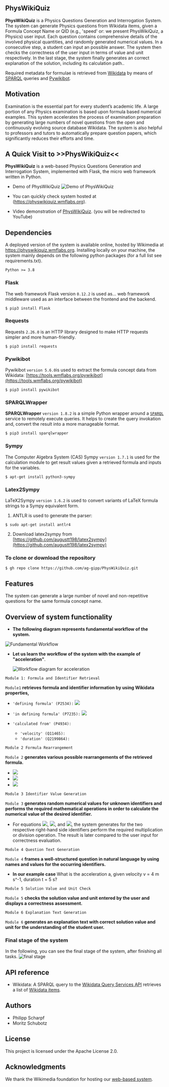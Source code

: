 ## **PhysWikiQuiz** 

**PhysWikiQuiz** is a Physics Questions Generation and Interrogation System. The system can generate Physics questions from Wikidata items, given a Formula Concept Name or QID (e.g., 'speed' or: we present PhysWikiQuiz, a Physics) user input. Each question contains comprehensive details of the involved physical quantities, and randomly generated numerical values. In a consecutive step, a student can input an possible answer. The system then checks the correctness of the user input in terms of value and unit respectively. In the last stage, the system finally generates an correct explanation of the solution, including its calculation path.. 

Required metadata for formulae is retrieved from [Wikidata](https://wikidata.org) by means of [SPARQL](https://www.w3.org/TR/rdf-sparql-query/) queries and [Pywikibot](https://www.mediawiki.org/wiki/Manual:Pywikibot).

## **Motivation** 

Examination is the essential part for every student’s academic life. A large portion of any Physics examination is based upon formula based numerical examples. This system accelerates the process of examination preparation by generating large numbers of novel questions from the open and continuously evolving source database Wikidata. The system is also helpful to professors and tutors to automatically prepare question papers, which significantly reduces their efforts and time.

## **A Quick Visit to >>PhysWikiQuiz<<** 

**PhysWikiQuiz** is a web-based Physics Questions Generation and Interrogation System, implemented with Flask, the micro web framework written in Python. 

* Demo of PhysWikiQuiz
![Demo of PhysWikiQuiz](PhysWikiQuiz_demo.gif)

* You can quickly check system hosted at (https://physwikiquiz.wmflabs.org).

* Video demonstration of [PhysWikiQuiz](https://youtu.be/NLX7x7JwZ_8). (you will be redirected to YouTube)

## Dependencies

A deployed version of the system is available online, hosted by Wikimedia at https://physwikiquiz.wmflabs.org. Installing locally on your machine, the system mainly depends on the following python packages (for a full list see requirements.txt).
```
Python >= 3.8
```
### Flask
The web framework Flask version `0.12.2` is used as... web framework middleware used as an interface between the frontend and the backend.
```
$ pip3 install Flask
```
### Requests
Requests `2.26.0` is an HTTP library designed to make HTTP requests simpler and more human-friendly.
```
$ pip3 install requests
```
### Pywikibot
Pywikibot `version 5.6.0`is used to extract the formula concept data from Wikidata: [https://tools.wmflabs.org/pywikibot](https://tools.wmflabs.org/pywikibot)
```
$ pip3 install pywikibot
```
### SPARQLWrapper
**SPARQLWrapper** `version 1.8.2` is a simple Python wrapper around a [`SPARQL`](https://www.w3.org/TR/sparql11-overview) service to remotely execute queries. It helps to create the query invokation and, convert the result into a more manageable format.
```
$ pip3 install sparqlwrapper
```
### Sympy
The Computer Algebra System (CAS) Sympy `version 1.7.1` is used for the calculation module to get result values given a retrieved formula and inputs for the variables. 
```
$ apt-get install python3-sympy
```

### Latex2Sympy 
LaTeX2Sympy `version 1.6.2` is used to convert variants of LaTeX formula strings to a Sympy equivalent form.

1) ANTLR is used to generate the parser:
```
$ sudo apt-get install antlr4
```
2) Download latex2sympy from [https://github.com/augustt198/latex2sympy](https://github.com/augustt198/latex2sympy)

### **To clone or download the repository**
```
$ gh repo clone https://github.com/ag-gipp/PhysWikiQuiz.git
```

## Features

The system can generate a large number of novel and non-repetitive questions for the same formula concept name.

## Overview of system functionality

* **The following diagram represents fundamental workflow of the system.**

![Fundamental Workflow](fundamental_workflow.png)

* **Let us learn the workflow of the system with the example of "acceleration"**.

   ![Workflow diagram for acceleration](workflow_acceleration.png)

```
Module 1: Formula and Identifier Retrieval​
```
 `Module1` **retrieves formula and identifier information by using Wikidata properties,** 

 * `'defining formula' (P2534):` <img src="https://render.githubusercontent.com/render/math?math=a=\frac{dv}{dt}">
 * `'in defining formula' (P7235):` <img src="https://render.githubusercontent.com/render/math?math=a">
 * `'calculated from' (P4934)​:`
  
    * `'velocity' (Q11465):`
    * `'duration' (Q2199864):​`
```
Module 2 Formula Rearrangement
```
`Module 2` **generates various possible rearrangements of the retrieved formula.** 

 * <img src="https://render.githubusercontent.com/render/math?math=a = \frac{v}{t}">
 * <img src="https://render.githubusercontent.com/render/math?math=t = \frac{v}{a}">
 * <img src="https://render.githubusercontent.com/render/math?math=v = a \times t">

```
Module 3 Identifier Value Generation
```
`Module 3` **generates random numerical values for unknown identifiers and performs the required mathematical operations in order to calculate the numerical value of the desired identifier.** 

 * For equations <img src="https://render.githubusercontent.com/render/math?math=a = \frac{v}{t}">, <img src="https://render.githubusercontent.com/render/math?math=t = \frac{v}{a}">, and <img src="https://render.githubusercontent.com/render/math?math=v = a \times t">, the system generates for the two respective right-hand side identifiers perform the required multiplication or division operation. The result is later compared to the user input for correctness evaluation.​

```
Module 4 Question Text Generation
```
`Module 4` **frames a well-structured question in natural language by using names and values for the occurring identifiers.** 

 * **In our example case**
   What is the acceleration a, given velocity v = 4 m s^-1, duration t = 5 s?​
```
Module 5 Solution Value and Unit Check​
```
`Module 5` **checks the solution value and unit entered by the user and displays a correctness assessment.**

```
Module 6 Explanation Text Generation​
```
`Module 6` **generates an explanation text with correct solution value and unit for the understanding of the student user.**   

### Final stage of the system
   In the following, you can see the final stage of the system, after finishing all tasks.
   ![final stage](PhysWikiQuiz_acceleration.png)

## API reference

 * Wikidata: A SPARQL query to the [Wikidata Query Services API](https://query.wikidata.org) retrieves a list of [Wikidata items](https://en.wikipedia.org/wiki/Wikidata#Items).

## Authors

* Philipp Scharpf
* Moritz Schubotz

## License

This project is licensed under the Apache License 2.0.

## Acknowledgments

We thank the Wikimedia foundation for hosting our [web-based system](https://physwikiquiz.wmflabs.org/).














